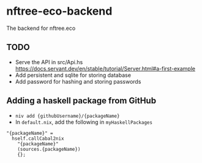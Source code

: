 # nftree-eco-backend

The backend for nftree.eco

## TODO

- Serve the API in src/Api.hs https://docs.servant.dev/en/stable/tutorial/Server.html#a-first-example
- Add persistent and sqlite for storing database
- Add password for hashing and storing passwords

## Adding a haskell package from GitHub

- `niv add {githubUsername}/{packageName}`
- In `default.nix`, add the following in `myHaskellPackages`
```
"{packageName}" =
  hself.callCabal2nix
    "{packageName}"
    (sources.{packageName})
    {};
```
